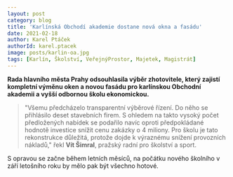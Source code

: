 ```yaml
---
layout: post
category: blog
title: 'Karlínská Obchodí akademie dostane nová okna a fasádu'
date: 2021-02-18
author: Karel Ptáček
authorId: karel.ptacek
image: posts/karlin-oa.jpg
tags: [Karlín, Školství, VeřejnýProstor, Majetek, Magistrát]
---
```


**Rada hlavního města Prahy odsouhlasila výběr zhotovitele, který zajistí kompletní výměnu oken a novou fasádu pro karlínskou Obchodní akademii a vyšší odbornou školu ekonomickou.**

> "Všemu předcházelo transparentní výběrové řízení. Do něho se přihlásilo deset stavebních firem. S ohledem na takto vysoký počet předložených nabídek se podařilo navíc oproti předpokládané hodnotě investice snížit cenu zakázky o 4 miliony.
Pro školu je tato rekonstrukce důležitá, protože dojde k výraznému snížení provozních nákladů," řekl **Vít Šimral**, pražský radní pro školství a sport.

S opravou se začne během letních měsíců, na počátku nového školního v září letošního roku by mělo pak být všechno hotové.

